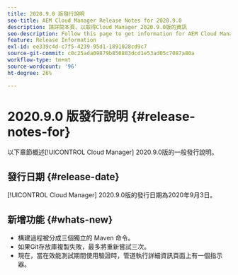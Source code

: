 ```yaml
---
title: 2020.9.0 版發行說明
seo-title: AEM Cloud Manager Release Notes for 2020.9.0
description: 請詳閱本頁，以取得Cloud Manager 2020.9.0版的資訊
seo-description: Follow this page to get information for AEM Cloud Manager Release 2020.9.0
feature: Release Information
exl-id: ee339c4d-c7f5-4239-95d1-1891028cd9c7
source-git-commit: c0c25ada09879b850883dcd1e53ad05c7087a80a
workflow-type: tm+mt
source-wordcount: '96'
ht-degree: 26%

---
```


# 2020.9.0 版發行說明 {#release-notes-for}

以下章節概述[!UICONTROL Cloud Manager] 2020.9.0版的一般發行說明。

## 發行日期 {#release-date}

[!UICONTROL Cloud Manager] 2020.9.0版的發行日期為2020年9月3日。

## 新增功能 {#whats-new}

* 構建過程被分成三個獨立的 Maven 命令。
* 如果Git存放庫複製失敗，最多將重新嘗試三次。
* 現在，當在效能測試期間使用驗證時，管道執行詳細資訊頁面上有一個指示器。

